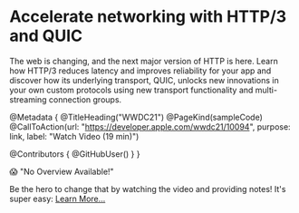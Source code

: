 # Accelerate networking with HTTP/3 and QUIC

The web is changing, and the next major version of HTTP is here. Learn how HTTP/3 reduces latency and improves reliability for your app and discover how its underlying transport, QUIC, unlocks new innovations in your own custom protocols using new transport functionality and multi-streaming connection groups.

@Metadata {
   @TitleHeading("WWDC21")
   @PageKind(sampleCode)
   @CallToAction(url: "https://developer.apple.com/wwdc21/10094", purpose: link, label: "Watch Video (19 min)")

   @Contributors {
      @GitHubUser(<replace this with your GitHub handle>)
   }
}

😱 "No Overview Available!"

Be the hero to change that by watching the video and providing notes! It's super easy:
 [Learn More…](https://wwdcnotes.github.io/WWDCNotes/documentation/wwdcnotes/contributing)
